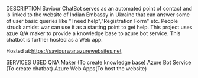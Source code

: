 DESCRIPTION
Saviour ChatBot serves as an automated point of contact and is linked to the website of Indian Embassy in Ukraine that can answer some of user basic queries like "I need help","Registration Form" etc. People struck amidst war can use it as a starting point to get help. This project uses azue Q/A maker to provide a knowledge base to azure bot service. This chatbot is further hosted as a Web app.

Hosted at:https://saviourwar.azurewebsites.net 

SERVICES USED
QNA Maker (To create knowledge base)
Azure Bot Service (To create chatbot)
Azure Web Apps(To host the website)

